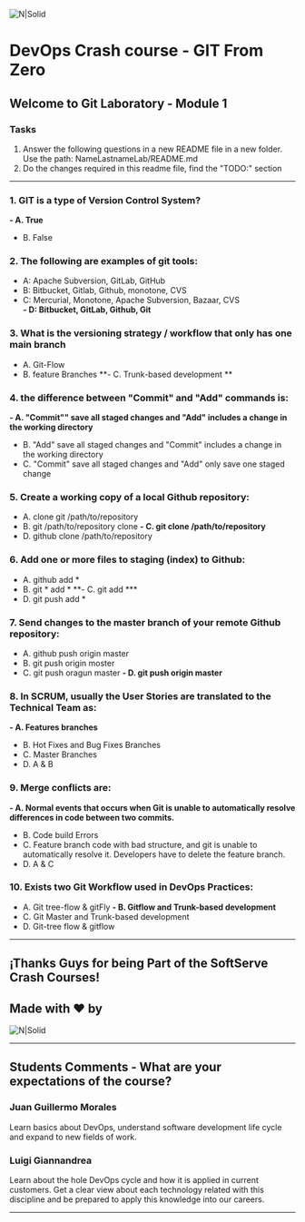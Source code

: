 ![N|Solid](https://media-exp2.licdn.com/dms/image/C4E0BAQEhqEYDn2-LkA/company-logo_100_100/0/1580391093627?e=1663200000&v=beta&t=EO7vueG3ailmZ1RfTbu4knkfQGiqf5LZa1RJ90nt5do)

# DevOps Crash course -​ GIT From Zero
## Welcome to Git Laboratory - Module 1

### Tasks
1. Answer the following questions in a new README file in a new folder. Use the path: NameLastnameLab/README.md
2. Do the changes required in this readme file, find the "TODO:" section

---
### 1. GIT is a type of Version Control System?
**- A. True** <br>
- B. False <br>

### 2. The following are examples of git tools:
- A: Apache Subversion, GitLab, GitHub <br>
- B: Bitbucket, Gitlab, Github, monotone, CVS <br>
- C: Mercurial, Monotone, Apache Subversion, Bazaar, CVS <br>
**- D: Bitbucket, GitLab, Github, Git** <br>

### 3. What is the versioning strategy / workflow that only has one main branch
- A. Git-Flow
- B. feature Branches
**- C. Trunk-based development **

### 4. the difference between "Commit" and "Add" commands is:
**- A. "Commit"" save all staged changes and "Add" includes a change in the working directory**
- B. "Add" save all staged changes and "Commit" includes a change in the working directory
- C. "Commit" save all staged changes and "Add" only save one staged change

### 5. Create a working copy of a local Github repository:
- A. clone git /path/to/repository
- B. git /path/to/repository clone 
**- C. git clone /path/to/repository**
- D. github clone /path/to/repository 

### 6. Add one or more files to staging (index) to Github:
- A. github add *
- B. git * add * 
**- C. git add ***
- D. git push add * 

### 7. Send changes to the master branch of your remote  Github repository:
- A. github push origin master
- B. git push origin moster
- C. git push oragun master
**- D. git push origin master**

### 8. In SCRUM, usually the User Stories are translated to the Technical Team as:
**- A. Features branches**
- B. Hot Fixes and Bug Fixes Branches
- C. Master Branches
- D. A & B

### 9. Merge conflicts are:
**- A. Normal events that occurs when Git is unable to automatically resolve differences in code between two commits.**
- B. Code build Errors
- C. Feature branch code with bad structure, and git is unable to automatically resolve it. Developers have to delete the feature branch.
- D. A & C

### 10. Exists two Git Workflow used in DevOps Practices:
- A. Git tree-flow & gitFly
**- B. Gitflow and Trunk-based development**
- C. Git Master and Trunk-based development 
- D. Git-tree flow & gitflow 

---
## ¡Thanks Guys for being Part of the SoftServe Crash Courses! 
## Made with ❤ by 
![N|Solid](https://mms.businesswire.com/media/20211116006314/es/832960/4/SoftServe_Logo_2.jpg)

---
## Students Comments - What are your expectations of the course?

### Juan Guillermo Morales
Learn basics about DevOps, understand software development life cycle and expand to new fields of work. 

### Luigi Giannandrea
Learn about the hole DevOps cycle and how it is applied in current customers. Get a clear view about each technology related with this discipline and be prepared to apply this knowledge into our careers.

---
